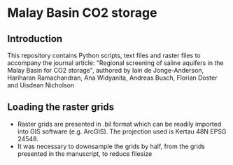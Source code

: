 # Malay Basin CO2 storage
## Introduction
This repository contains Python scripts, text files and raster files to accompany the journal article: "Regional screening of saline aquifers in the Malay Basin for CO2 storage", authored by Iain de Jonge-Anderson, Hariharan Ramachandran, Ana Widyanita, Andreas Busch, Florian Doster and Uisdean Nicholson
## Loading the raster grids
- Raster grids are presented in .bil format which can be readily imported into GIS software (e.g. ArcGIS). The projection used is Kertau 48N EPSG 24548.
- It was necessary to downsample the grids by half, from the grids presented in the manuscript, to reduce filesize
